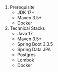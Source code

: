 1. Prerequisite
   - JDK 17+
   - Maven 3.5+
   - Docker
2. Technical Stacks
   - Java 17
   - Maven 3.5+
   - Spring Boot 3.3.5
   - Spring Data JPA
   - Postgres
   - Lombok
   - Docker
